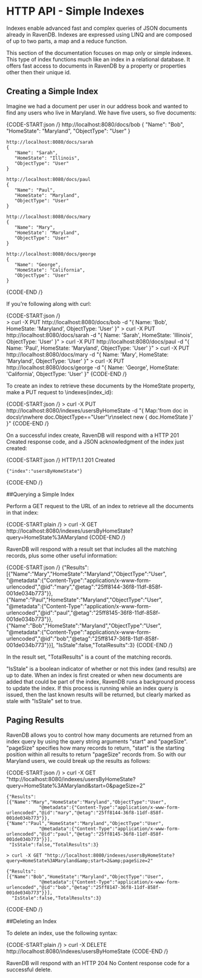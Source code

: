 # HTTP API - Simple Indexes
Indexes enable advanced fast and complex queries of JSON documents already in RavenDB. Indexes are expressed using LINQ and are composed of up to two parts, a map and a reduce function.

This section of the documentation focuses on map only or simple indexes. This type of index functions much like an index in a relational database. It offers fast access to documents in RavenDB by a property or properties other then their unique id.

## Creating a Simple Index
Imagine we had a document per user in our address book and wanted to find any users who live in Maryland. We have five users, so five documents:

{CODE-START:json /}
    http://localhost:8080/docs/bob
    {
       "Name": "Bob",
       "HomeState": "Maryland",
       "ObjectType": "User"
    }
    
    http://localhost:8080/docs/sarah
    {
       "Name": "Sarah",
       "HomeState": "Illinois",
       "ObjectType": "User"
    }
    
    http://localhost:8080/docs/paul
    {
       "Name": "Paul",
       "HomeState": "Maryland",
       "ObjectType": "User"
    }
    
    http://localhost:8080/docs/mary
    {
       "Name": "Mary",
       "HomeState": "Maryland",
       "ObjectType": "User"
    }
    
    http://localhost:8080/docs/george
    {
       "Name": "George",
       "HomeState": "California",
       "ObjectType": "User"
    }
{CODE-END /}
    
If you're following along with curl:

{CODE-START:json /}    
    > curl -X PUT http://localhost:8080/docs/bob -d "{ Name: 'Bob', HomeState: 'Maryland', ObjectType: 'User' }"
    > curl -X PUT http://localhost:8080/docs/sarah -d "{ Name: 'Sarah', HomeState: 'Illinois', ObjectType: 'User' }"
    > curl -X PUT http://localhost:8080/docs/paul -d "{ Name: 'Paul', HomeState: 'Maryland', ObjectType: 'User' }"
    > curl -X PUT http://localhost:8080/docs/mary -d "{ Name: 'Mary', HomeState: 'Maryland', ObjectType: 'User' }"
    > curl -X PUT http://localhost:8080/docs/george -d "{ Name: 'George', HomeState: 'California', ObjectType: 'User' }"
{CODE-END /}

To create an index to retrieve these documents by the HomeState property, make a PUT request to \indexes\{index_id}:

{CODE-START:json /}
    > curl -X PUT http://localhost:8080/indexes/usersByHomeState 
              -d "{ Map:'from doc in docs\r\nwhere doc.ObjectType==\"User\"\r\nselect new { doc.HomeState }' }"
{CODE-END /}

On a successful index create, RavenDB will respond with a HTTP 201 Created response code, and a JSON acknowledgment of the index just created:

{CODE-START:json /}
    HTTP/1.1 201 Created

    {"index":"usersByHomeState"}
{CODE-END /}

##Querying a Simple Index

Perform a GET request to the URL of an index to retrieve all the documents in that index:

{CODE-START:plain /}
    > curl -X GET http://localhost:8080/indexes/usersByHomeState?query=HomeState%3AMaryland
{CODE-END /}

RavenDB will respond with a result set that includes all the matching records, plus some other useful information:

{CODE-START:json /}
    {"Results":
    [{"Name":"Mary","HomeState":"Maryland","ObjectType":"User",
               "@metadata":{"Content-Type":"application/x-www-form-urlencoded","@id":"mary","@etag":"25ff8144-36f8-11df-858f-001de034b773"}},
    {"Name":"Paul","HomeState":"Maryland","ObjectType":"User",
               "@metadata":{"Content-Type":"application/x-www-form-urlencoded","@id":"paul","@etag":"25ff8145-36f8-11df-858f-001de034b773"}},
    {"Name":"Bob","HomeState":"Maryland","ObjectType":"User",
               "@metadata":{"Content-Type":"application/x-www-form-urlencoded","@id":"bob","@etag":"25ff8147-36f8-11df-858f-001de034b773"}}],
     "IsStale":false,"TotalResults":3}
{CODE-END /}

In the result set, "TotalResults" is a count of the matching records.

"IsStale" is a boolean indicator of whether or not this index (and results) are up to date. When an index is first created or when new documents are added that could be part of the index, RavenDB runs a background process to update the index. If this process is running while an index query is issued, then the last known results will be returned, but clearly marked as stale with "IsStale" set to true.

## Paging Results

RavenDB allows you to control how many documents are returned from an index query by using the query string arguments "start" and "pageSize". "pageSize" specifies how many records to return, "start" is the starting position within all results to return "pageSize" records from. So with our Maryland users, we could break up the results as follows:

{CODE-START:json /}
    > curl -X GET "http://localhost:8080/indexes/usersByHomeState?query=HomeState%3AMaryland&amp;start=0&amp;pageSize=2"
    
    {"Results":
    [{"Name":"Mary","HomeState":"Maryland","ObjectType":"User",
                "@metadata":{"Content-Type":"application/x-www-form-urlencoded","@id":"mary","@etag":"25ff8144-36f8-11df-858f-001de034b773"}},
    {"Name":"Paul","HomeState":"Maryland","ObjectType":"User",
                "@metadata":{"Content-Type":"application/x-www-form-urlencoded","@id":"paul","@etag":"25ff8145-36f8-11df-858f-001de034b773"}}],
     "IsStale":false,"TotalResults":3}
    
    > curl -X GET "http://localhost:8080/indexes/usersByHomeState?query=HomeState%3AMaryland&amp;start=2&amp;pageSize=2"
    
    {"Results":
    [{"Name":"Bob","HomeState":"Maryland","ObjectType":"User",
                "@metadata":{"Content-Type":"application/x-www-form-urlencoded","@id":"bob","@etag":"25ff8147-36f8-11df-858f-001de034b773"}}],
      "IsStale":false,"TotalResults":3}
{CODE-END /}

##Deleting an Index

To delete an index, use the following syntax:

{CODE-START:plain /}
    > curl -X DELETE http://localhost:8080/indexes/usersByHomeState
{CODE-END /}

RavenDB will respond with an HTTP 204 No Content response code for a successful delete.